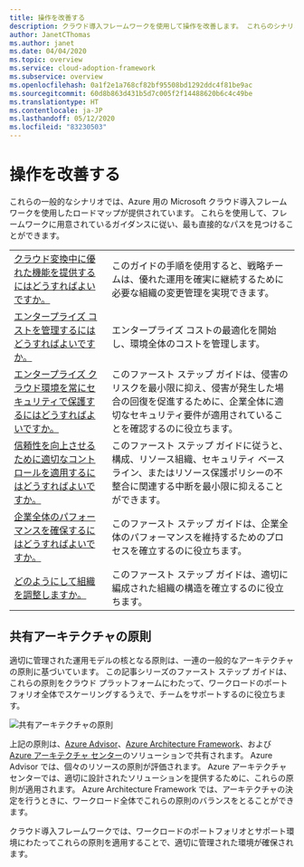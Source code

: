```yaml
---
title: 操作を改善する
description: クラウド導入フレームワークを使用して操作を改善します。 これらのシナリオは、コスト管理、セキュリティ、信頼性、パフォーマンスなどに役立ちます。
author: JanetCThomas
ms.author: janet
ms.date: 04/04/2020
ms.topic: overview
ms.service: cloud-adoption-framework
ms.subservice: overview
ms.openlocfilehash: 0a1f2e1a768cf82bf95508bd1292ddc4f81be9ac
ms.sourcegitcommit: 60d8b863d431b5d7c005f2f14488620b6c4c49be
ms.translationtype: HT
ms.contentlocale: ja-JP
ms.lasthandoff: 05/12/2020
ms.locfileid: "83230503"
---
```

# <a name="improve-operations"></a>操作を改善する

これらの一般的なシナリオでは、Azure 用の Microsoft クラウド導入フレームワークを使用したロードマップが提供されています。 これらを使用して、フレームワークに用意されているガイダンスに従い、最も直接的なパスを見つけることができます。

|                                                                                     |                                                                                                                                |
|-------------------------------------------------------------------------------------|--------------------------------------------------------------------------------------------------------------------------------|
| [クラウド変換中に優れた機能を提供するにはどうすればよいですか。](./operational-excellence.md)                   | このガイドの手順を使用すると、戦略チームは、優れた運用を確実に継続するために必要な組織の変更管理を実現できます。 |
| [エンタープライズ コストを管理するにはどうすればよいですか。](./manage-costs.md)                                          | エンタープライズ コストの最適化を開始し、環境全体のコストを管理します。                                                                           |
| [エンタープライズ クラウド環境を常にセキュリティで保護するにはどうすればよいですか。](./security.md)             | このファースト ステップ ガイドは、侵害のリスクを最小限に抑え、侵害が発生した場合の回復を促進するために、企業全体に適切なセキュリティ要件が適用されていることを確認するのに役立ちます。                                       |
| [信頼性を向上させるために適切なコントロールを適用するにはどうすればよいですか。](./reliability.md)                   | このファースト ステップ ガイドに従うと、構成、リソース組織、セキュリティ ベースライン、またはリソース保護ポリシーの不整合に関連する中断を最小限に抑えることができます。 |
| [企業全体のパフォーマンスを確保するにはどうすればよいですか。](./performance.md)                               | このファースト ステップ ガイドは、企業全体のパフォーマンスを維持するためのプロセスを確立するのに役立ちます。                               |
| [どのようにして組織を調整しますか。](./org-alignment.md)                               | このファースト ステップ ガイドは、適切に編成された組織の構造を確立するのに役立ちます。                               |

## <a name="shared-architecture-principles"></a>共有アーキテクチャの原則

適切に管理された運用モデルの核となる原則は、一連の一般的なアーキテクチャの原則に基づいています。 この記事シリーズのファースト ステップ ガイドは、これらの原則をクラウド プラットフォームにわたって、ワークロードのポートフォリオ全体でスケーリングするうえで、チームをサポートするのに役立ちます。

![共有アーキテクチャの原則](../_images/shared-principles.png)

上記の原則は、[Azure Advisor](https://docs.microsoft.com/azure/advisor/advisor-overview)、[Azure Architecture Framework](https://docs.microsoft.com/azure/architecture/framework)、および [Azure アーキテクチャ センター](https://docs.microsoft.com/azure/architecture)のソリューションで共有されます。 Azure Advisor では、個々のリソースの原則が評価されます。 Azure アーキテクチャ センターでは、適切に設計されたソリューションを提供するために、これらの原則が適用されます。 Azure Architecture Framework では、アーキテクチャの決定を行うときに、ワークロード全体でこれらの原則のバランスをとることができます。

クラウド導入フレームワークでは、ワークロードのポートフォリオとサポート環境にわたってこれらの原則を適用することで、適切に管理された環境が確保されます。
